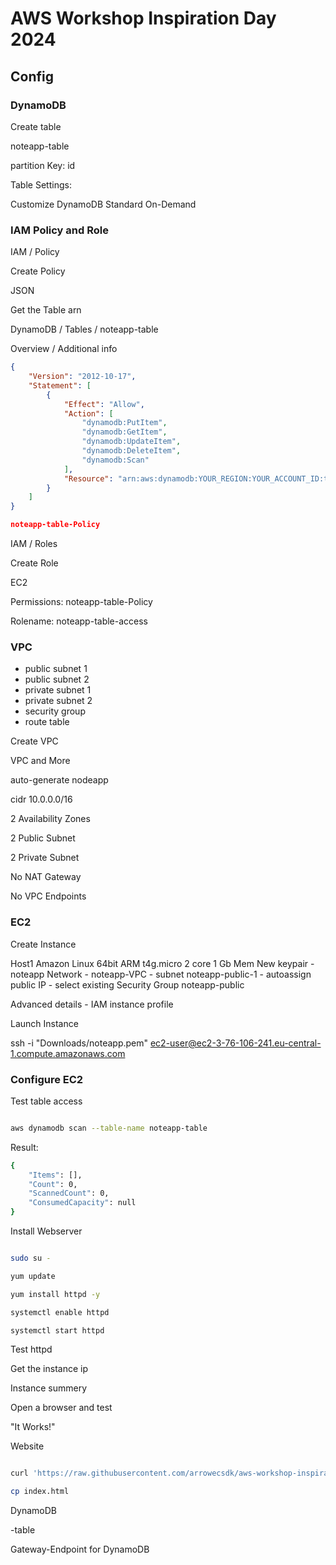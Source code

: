 # AWS Workshop Inspiration Day 2024

## Config

### DynamoDB

Create table

noteapp-table

partition Key: id

Table Settings:

Customize
DynamoDB Standard
On-Demand

### IAM Policy and Role

IAM / Policy

Create Policy

JSON

Get the Table arn

DynamoDB / Tables / noteapp-table

Overview / Additional info

```JSON
{
    "Version": "2012-10-17",
    "Statement": [
        {
            "Effect": "Allow",
            "Action": [
                "dynamodb:PutItem",
                "dynamodb:GetItem",
                "dynamodb:UpdateItem",
                "dynamodb:DeleteItem",
                "dynamodb:Scan"
            ],
            "Resource": "arn:aws:dynamodb:YOUR_REGION:YOUR_ACCOUNT_ID:table/YOUR_TABLE_NAME"
        }
    ]
}

noteapp-table-Policy

```

IAM / Roles

Create Role

EC2

Permissions: noteapp-table-Policy

Rolename:
noteapp-table-access



### VPC

- public subnet 1
- public subnet 2
- private subnet 1
- private subnet 2
- security group
- route table

Create VPC

VPC and More

auto-generate
nodeapp

cidr
10.0.0.0/16

2 Availability Zones

2 Public Subnet

2 Private Subnet

No NAT Gateway

No VPC Endpoints

### EC2

Create Instance

Host1
Amazon Linux
64bit ARM
t4g.micro 2 core 1 Gb Mem
New keypair
    - noteapp
Network
    - noteapp-VPC
    - subnet noteapp-public-1
    - autoassign public IP
    - select existing Security Group noteapp-public

Advanced details
    - IAM instance profile

Launch Instance

ssh -i "Downloads/noteapp.pem" <ec2-user@ec2-3-76-106-241.eu-central-1.compute.amazonaws.com>

### Configure EC2

Test table access

```bash

aws dynamodb scan --table-name noteapp-table

```

Result:

```bash
{
    "Items": [],
    "Count": 0,
    "ScannedCount": 0,
    "ConsumedCapacity": null
}

```

Install Webserver

```bash

sudo su -

yum update

yum install httpd -y

systemctl enable httpd

systemctl start httpd

```

Test httpd

Get the instance ip

Instance summery

Open a browser and test

"It Works!"

Website

```bash

curl 'https://raw.githubusercontent.com/arrowecsdk/aws-workshop-inspirationday24/refs/heads/main/noteapp/index.html' > index.html

cp index.html 

```

DynamoDB

-table

Gateway-Endpoint for DynamoDB
